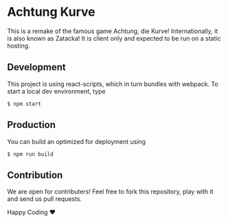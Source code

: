 # Achtung Kurve

This is a remake of the famous game Achtung, die Kurve! Internationally, it is also known as Zatacka! It is client only and expected to be run on a static hosting.

## Development

This project is using react-scripts, which in turn bundles with webpack.
To start a local dev environment, type

```
$ npm start
```

## Production

You can build an optimized for deployment using 

```
$ npm run build
```

## Contribution

We are open for contributers! Feel free to fork this repository, play with it and send us pull requests.

Happy Coding :heart:
